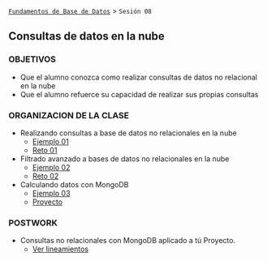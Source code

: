 [`Fundamentos de Base de Datos`](../Readme.md) > `Sesión 08`
## Consultas de datos en la nube

### OBJETIVOS
- Que el alumno conozca como realizar consultas de datos no relacional en la nube
- Que el alumno refuerce su capacidad de realizar sus propias consultas

### ORGANIZACION DE LA CLASE
- Realizando consultas a base de datos no relacionales en la nube
	- [Ejemplo 01](Ejemplo-01)
	- [Reto 01](Reto-01)
- Filtrado avanzado a bases de datos no relacionales en la nube
	- [Ejemplo 02](Ejemplo-02)
	- [Reto 02](Reto-02)
- Calculando datos con MongoDB
	- [Ejemplo 03](Ejemplo-03)
    - [Proyecto](Proyecto)

### POSTWORK
 - Consultas no relacionales con MongoDB aplicado a tú Proyecto.
   - [Ver lineamientos](Postwork)
